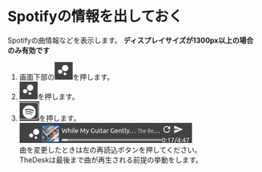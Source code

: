 # Spotifyの情報を出しておく
Spotifyの曲情報などを表示します。
__ディスプレイサイズが1300px以上の場合のみ有効です__  
1. 画面下部の![tool5](https://raw.githubusercontent.com/cutls/TheDeskDocs/master/media/tool5.png)を押します。  
1. ![tool5](https://raw.githubusercontent.com/cutls/TheDeskDocs/master/media/tool5.png)を押します。  
1. ![tool9](https://raw.githubusercontent.com/cutls/TheDeskDocs/master/media/tool9.png)を押します。  
![tool10](https://raw.githubusercontent.com/cutls/TheDeskDocs/master/media/tool10.png)  
曲を変更したときは左の再読込ボタンを押してください。  
TheDeskは最後まで曲が再生される前提の挙動をします。
